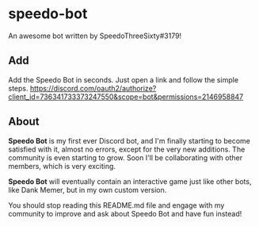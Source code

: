 # speedo-bot
An awesome bot written by SpeedoThreeSixty#3179!
## Add
Add the Speedo Bot in seconds. Just open a link and follow the simple steps. <https://discord.com/oauth2/authorize?client_id=736341733373247550&scope=bot&permissions=2146958847>
## About
**Speedo Bot** is my first ever Discord bot, and I'm finally starting to become satisfied with it, almost no errors, except for the very new additions. The community is even starting to grow. Soon I'll be collaborating with other members, which is very exciting.

**Speedo Bot** will eventually contain an interactive game just like other bots, like Dank Memer, but in my own custom version. 

You should stop reading this README.md file and engage with my community to improve and ask about Speedo Bot and have fun instead!
